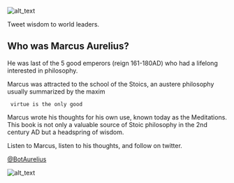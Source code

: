 ![alt_text](https://raw.githubusercontent.com/dantaki/Marcus-Aurelius-Bot/master/img/title.png)

Tweet wisdom to world leaders.

## Who was Marcus Aurelius?

He was last of the 5 good emperors (reign 161-180AD) who had a lifelong interested in philosophy. 

Marcus was attracted to the school of the Stoics, an austere philosophy usually summarized by the maxim

` virtue is the only good`

Marcus wrote his thoughts for his own use, known today as the Meditations. This book is not only a valuable source of Stoic philosophy in the 2nd century AD but a headspring of wisdom.

Listen to Marcus, listen to his thoughts, and follow on twitter.

[@BotAurelius]( https://twitter.com/BotAurelius)

![alt_text](https://raw.githubusercontent.com/dantaki/Marcus-Aurelius-Bot/master/img/maurelius.png)
